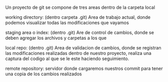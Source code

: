 Un proyecto de git se compone de tres areas dentro de la carpeta local

working directory: (dentro carpeta .git)
Area de trabajo actual, donde podemos visualizar todas las modificaciones 
que vayamos

staging area o index: (dentro .git)
Are de control de cambios, donde se deben agregar los archivos y carpetas
a los que

local repo: (dentro .git)
Area de validacion de cambios, donde se registran las modificaciones 
realizadas dentro de nuestro proyecto, realiza una captura del codigo
al que se le este haciendo seguimiento.

remote repository: 
servidor donde cargaremos nuestros commit para tener una copia de los 
cambios realizados
 
